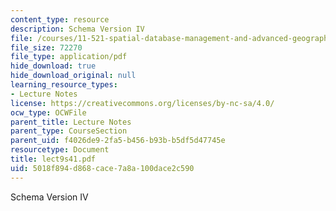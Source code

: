 ```yaml
---
content_type: resource
description: Schema Version IV
file: /courses/11-521-spatial-database-management-and-advanced-geographic-information-systems-spring-2003/5018f894d868cace7a8a100dace2c590_lect9s41.pdf
file_size: 72270
file_type: application/pdf
hide_download: true
hide_download_original: null
learning_resource_types:
- Lecture Notes
license: https://creativecommons.org/licenses/by-nc-sa/4.0/
ocw_type: OCWFile
parent_title: Lecture Notes
parent_type: CourseSection
parent_uid: f4026de9-2fa5-b456-b93b-b5df5d47745e
resourcetype: Document
title: lect9s41.pdf
uid: 5018f894-d868-cace-7a8a-100dace2c590
---
```

Schema Version IV